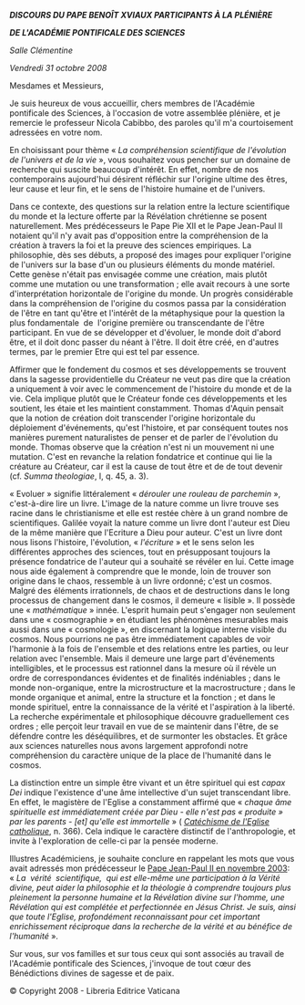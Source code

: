***DISCOURS DU PAPE BENOÎT XVI******AUX PARTICIPANTS À LA PLÉNIÈRE***

***DE L'ACADÉMIE PONTIFICALE DES SCIENCES***

*Salle Clémentine*

*Vendredi 31 octobre 2008*

Mesdames et Messieurs,

Je suis heureux de vous accueillir, chers membres de l'Académie pontificale des Sciences, à l'occasion de votre assemblée plénière, et je remercie le professeur Nicola Cabibbo, des paroles qu'il m'a courtoisement adressées en votre nom.

En choisissant pour thème « *La compréhension scientifique de l'évolution de l'univers et de la vie* », vous souhaitez vous pencher sur un domaine de recherche qui suscite beaucoup d'intérêt. En effet, nombre de nos contemporains aujourd'hui désirent réfléchir sur l'origine ultime des êtres, leur cause et leur fin, et le sens de l'histoire humaine et de l'univers.

Dans ce contexte, des questions sur la relation entre la lecture scientifique du monde et la lecture offerte par la Révélation chrétienne se posent naturellement. Mes prédécesseurs le Pape Pie XII et le Pape Jean-Paul II notaient qu'il n'y avait pas d'opposition entre la compréhension de la création à travers la foi et la preuve des sciences empiriques. La philosophie, dès ses débuts, a proposé des images pour expliquer l'origine de l'univers sur la base d'un ou plusieurs éléments du monde matériel. Cette genèse n'était pas envisagée comme une création, mais plutôt comme une mutation ou une transformation ; elle avait recours à une sorte d'interprétation horizontale de l'origine du monde. Un progrès considérable dans la compréhension de l'origine du cosmos passa par la considération de l'être en tant qu'être et l'intérêt de la métaphysique pour la question la plus fondamentale  de  l'origine première ou transcendante de l'être participant. En vue de se développer et d'évoluer, le monde doit d'abord être, et il doit donc passer du néant à l'être. Il doit être créé, en d'autres termes, par le premier Etre qui est tel par essence.

Affirmer que le fondement du cosmos et ses développements se trouvent dans la sagesse providentielle du Créateur ne veut pas dire que la création a uniquement à voir avec le commencement de l'histoire du monde et de la vie. Cela implique plutôt que le Créateur fonde ces développements et les soutient, les étaie et les maintient constamment. Thomas d'Aquin pensait que la notion de création doit transcender l'origine horizontale du déploiement d'événements, qu'est l'histoire, et par conséquent toutes nos manières purement naturalistes de penser et de parler de l'évolution du monde. Thomas observe que la création n'est ni un mouvement ni une mutation. C'est en revanche la relation fondatrice et continue qui lie la créature au Créateur, car il est la cause de tout être et de de tout devenir (cf. *Summa theologiae*, I, q. 45, a. 3).

« Evoluer » signifie littéralement « *dérouler une rouleau de parchemin* », c'est-à-dire lire un livre. L'image de la nature comme un livre trouve ses racine dans le christianisme et elle est restée chère à un grand nombre de scientifiques. Galilée voyait la nature comme un livre dont l'auteur est Dieu de la même manière que l'Ecriture a Dieu pour auteur. C'est un livre dont nous lisons l'histoire, l'évolution, « *l'écriture* » et le sens selon les différentes approches des sciences, tout en présupposant toujours la présence fondatrice de l'auteur qui a souhaité se révéler en lui. Cette image nous aide également à comprendre que le monde, loin de trouver son origine dans le chaos, ressemble à un livre ordonné; c'est un cosmos. Malgré des éléments irrationnels, de chaos et de destructions dans le long processus de changement dans le cosmos, il demeure « lisible ». Il possède une « *mathématique* » innée. L'esprit humain peut s'engager non seulement dans une « cosmographie » en étudiant les phénomènes mesurables mais aussi dans une « cosmologie », en discernant la logique interne visible du cosmos. Nous pourrions ne pas être immédiatement capables de voir l'harmonie à la fois de l'ensemble et des relations entre les parties, ou leur relation avec l'ensemble. Mais il demeure une large part d'événements intelligibles, et le processus est rationnel dans la mesure où il révèle un ordre de correspondances évidentes et de finalités indéniables ; dans le monde non-organique, entre la microstructure et la macrostructure ; dans le monde organique et animal, entre la structure et la fonction ; et dans le monde spirituel, entre la connaissance de la vérité et l'aspiration à la liberté. La recherche expérimentale et philosophique découvre graduellement ces ordres ; elle perçoit leur travail en vue de se maintenir dans l'être, de se défendre contre les déséquilibres, et de surmonter les obstacles. Et grâce aux sciences naturelles nous avons largement approfondi notre compréhension du caractère unique de la place de l'humanité dans le cosmos.

La distinction entre un simple être vivant et un être spirituel qui est *capax Dei* indique l'existence d'une âme intellective d'un sujet transcendant libre. En effet, le magistère de l'Eglise a constamment affirmé que « *chaque âme spirituelle est immédiatement créée par Dieu - elle n'est pas « produite » par les parents - [et] qu'elle est immortelle* » ( *[Catéchisme de l'Eglise catholique](http://www.vatican.va/archive/FRA0013/_INDEX.HTM)*, n. 366). Cela indique le caractère distinctif de l'anthropologie, et invite à l'exploration de celle-ci par la pensée moderne.

Illustres Académiciens, je souhaite conclure en rappelant les mots que vous avait adressés mon prédécesseur le [Pape Jean-Paul II en novembre 2003](/content/john-paul-ii/fr/speeches/2003/november/documents/hf_jp-ii_spe_20031110_academy-sciences.html):  « *La  vérité  scientifique,  qui est elle-même une participation à la Vérité divine, peut aider la philosophie et la théologie à comprendre toujours plus pleinement la personne humaine et la Révélation divine sur l'homme, une Révélation qui est complétée et perfectionnée en Jésus Christ. Je suis, ainsi que toute l'Eglise, profondément reconnaissant pour cet important enrichissement réciproque dans la recherche de la vérité et au bénéfice de l'humanité* ».

Sur vous, sur vos familles et sur tous ceux qui sont associés au travail de l'Académie pontificale des Sciences, j'invoque de tout cœur des Bénédictions divines de sagesse et de paix.

© Copyright 2008 - Libreria Editrice Vaticana
